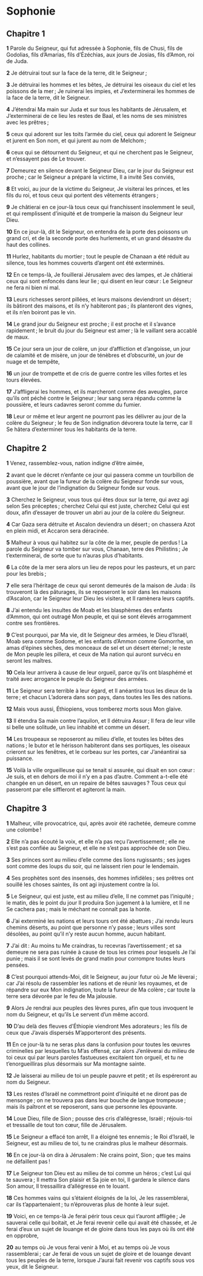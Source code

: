 # Sophonie

## Chapitre 1

**1** Parole du Seigneur, qui fut adressée à Sophonie, fils de Chusi, fils de Godolias, fils d’Amarias, fils d’Ézéchias, aux jours de Josias, fils d’Amon, roi de Juda.

**2** Je détruirai tout sur la face de la terre, dit le Seigneur ;

**3** Je détruirai les hommes et les bêtes, Je détruirai les oiseaux du ciel et les poissons de la mer ; Je ruinerai les impies, et J’exterminerai les hommes de la face de la terre, dit le Seigneur.

**4** J’étendrai Ma main sur Juda et sur tous les habitants de Jérusalem, et J’exterminerai de ce lieu les restes de Baal, et les noms de ses ministres avec les prêtres ;

**5** ceux qui adorent sur les toits l’armée du ciel, ceux qui adorent le Seigneur et jurent en Son nom, et qui jurent au nom de Melchom ;

**6** ceux qui se détournent du Seigneur, et qui ne cherchent pas le Seigneur, et n’essayent pas de Le trouver.

**7** Demeurez en silence devant le Seigneur Dieu, car le jour du Seigneur est proche ; car le Seigneur a préparé la victime, Il a invité Ses conviés,

**8** Et voici, au jour de la victime du Seigneur, Je visiterai les princes, et les fils du roi, et tous ceux qui portent des vêtements étrangers ;

**9** Je châtierai en ce jour-là tous ceux qui franchissent insolemment le seuil, et qui remplissent d’iniquité et de tromperie la maison du Seigneur leur Dieu.

**10** En ce jour-là, dit le Seigneur, on entendra de la porte des poissons un grand cri, et de la seconde porte des hurlements, et un grand désastre du haut des collines.

**11** Hurlez, habitants du mortier ; tout le peuple de Chanaan a été réduit au silence, tous les hommes couverts d’argent ont été exterminés.

**12** En ce temps-là, Je fouillerai Jérusalem avec des lampes, et Je châtierai ceux qui sont enfoncés dans leur lie ; qui disent en leur cœur : Le Seigneur ne fera ni bien ni mal.

**13** Leurs richesses seront pillées, et leurs maisons deviendront un désert ; ils bâtiront des maisons, et ils n’y habiteront pas ; ils planteront des vignes, et ils n’en boiront pas le vin.

**14** Le grand jour du Seigneur est proche ; il est proche et il s’avance rapidement ; le bruit du jour du Seigneur est amer ; là le vaillant sera accablé de maux.

**15** Ce jour sera un jour de colère, un jour d’affliction et d’angoisse, un jour de calamité et de misère, un jour de ténèbres et d’obscurité, un jour de nuage et de tempête,

**16** un jour de trompette et de cris de guerre contre les villes fortes et les tours élevées.

**17** J’affligerai les hommes, et ils marcheront comme des aveugles, parce qu’ils ont péché contre le Seigneur ; leur sang sera répandu comme la poussière, et leurs cadavres seront comme du fumier.

**18** Leur or même et leur argent ne pourront pas les délivrer au jour de la colère du Seigneur ; le feu de Son indignation dévorera toute la terre, car Il Se hâtera d’exterminer tous les habitants de la terre.

## Chapitre 2

**1** Venez, rassemblez-vous, nation indigne d’être aimée,

**2** avant que le décret n’enfante ce jour qui passera comme un tourbillon de poussière, avant que la fureur de la colère du Seigneur fonde sur vous, avant que le jour de l’indignation du Seigneur fonde sur vous.

**3** Cherchez le Seigneur, vous tous qui êtes doux sur la terre, qui avez agi selon Ses préceptes ; cherchez Celui qui est juste, cherchez Celui qui est doux, afin d’essayer de trouver un abri au jour de la colère du Seigneur.

**4** Car Gaza sera détruite et Ascalon deviendra un désert ; on chassera Azot en plein midi, et Accaron sera déracinée.

**5** Malheur à vous qui habitez sur la côte de la mer, peuple de perdus ! La parole du Seigneur va tomber sur vous, Chanaan, terre des Philistins ; Je t’exterminerai, de sorte que tu n’auras plus d’habitants.

**6** La côte de la mer sera alors un lieu de repos pour les pasteurs, et un parc pour les brebis ;

**7** elle sera l’héritage de ceux qui seront demeurés de la maison de Juda : ils trouveront là des pâturages, ils se reposeront le soir dans les maisons d’Ascalon, car le Seigneur leur Dieu les visitera, et Il ramènera leurs captifs.

**8** J’ai entendu les insultes de Moab et les blasphèmes des enfants d’Ammon, qui ont outragé Mon peuple, et qui se sont élevés arrogamment contre ses frontières.

**9** C’est pourquoi, par Ma vie, dit le Seigneur des armées, le Dieu d’Israël, Moab sera comme Sodome, et les enfants d’Ammon comme Gomorrhe, un amas d’épines sèches, des monceaux de sel et un désert éternel ; le reste de Mon peuple les pillera, et ceux de Ma nation qui auront survécu en seront les maîtres.

**10** Cela leur arrivera à cause de leur orgueil, parce qu’ils ont blasphémé et traité avec arrogance le peuple du Seigneur des armées.

**11** Le Seigneur sera terrible à leur égard, et Il anéantira tous les dieux de la terre ; et chacun L’adorera dans son pays, dans toutes les îles des nations.

**12** Mais vous aussi, Éthiopiens, vous tomberez morts sous Mon glaive.

**13** Il étendra Sa main contre l’aquilon, et Il détruira Assur ; Il fera de leur ville si belle une solitude, un lieu inhabité et comme un désert.

**14** Les troupeaux se reposeront au milieu d’elle, et toutes les bêtes des nations ; le butor et le hérisson habiteront dans ses portiques, les oiseaux crieront sur les fenêtres, et le corbeau sur les portes, car J’anéantirai sa puissance.

**15** Voilà la ville orgueilleuse qui se tenait si assurée, qui disait en son cœur : Je suis, et en dehors de moi il n’y en a pas d’autre. Comment a-t-elle été changée en un désert, en un repaire de bêtes sauvages ? Tous ceux qui passeront par elle siffleront et agiteront la main.

## Chapitre 3

**1** Malheur, ville provocatrice, qui, après avoir été rachetée, demeure comme une colombe !

**2** Elle n’a pas écouté la voix, et elle n’a pas reçu l’avertissement ; elle ne s’est pas confiée au Seigneur, et elle ne s’est pas approchée de son Dieu.

**3** Ses princes sont au milieu d’elle comme des lions rugissants ; ses juges sont comme des loups du soir, qui ne laissent rien pour le lendemain.

**4** Ses prophètes sont des insensés, des hommes infidèles ; ses prêtres ont souillé les choses saintes, ils ont agi injustement contre la loi.

**5** Le Seigneur, qui est juste, est au milieu d’elle, Il ne commet pas l’iniquité ; le matin, dès le point du jour Il produira Son jugement à la lumière, et Il ne Se cachera pas ; mais le méchant ne connaît pas la honte.

**6** J’ai exterminé les nations et leurs tours ont été abattues ; J’ai rendu leurs chemins déserts, au point que personne n’y passe ; leurs villes sont désolées, au point qu’il n’y reste aucun homme, aucun habitant.

**7** J’ai dit : Au moins tu Me craindras, tu recevras l’avertissement ; et sa demeure ne sera pas ruinée à cause de tous les crimes pour lesquels Je l’ai punie ; mais il se sont levés de grand matin pour corrompre toutes leurs pensées.

**8** C’est pourquoi attends-Moi, dit le Seigneur, au jour futur où Je Me lèverai ; car J’ai résolu de rassembler les nations et de réunir les royaumes, et de répandre sur eux Mon indignation, toute la fureur de Ma colère ; car toute la terre sera dévorée par le feu de Ma jalousie.

**9** Alors Je rendrai aux peuples des lèvres pures, afin que tous invoquent le nom du Seigneur, et qu’ils Le servent d’un même accord.

**10** D’au delà des fleuves d’Éthiopie viendront Mes adorateurs ; les fils de ceux que J’avais dispersés M’apporteront des présents.

**11** En ce jour-là tu ne seras plus dans la confusion pour toutes les œuvres criminelles par lesquelles tu M’as offensé, car alors J’enlèverai du milieu de toi ceux qui par leurs paroles fastueuses excitaient ton orgueil, et tu ne t’enorgueilliras plus désormais sur Ma montagne sainte.

**12** Je laisserai au milieu de toi un peuple pauvre et petit ; et ils espéreront au nom du Seigneur.

**13** Les restes d’Israël ne commettront point d’iniquité et ne diront pas de mensonge ; on ne trouvera pas dans leur bouche de langue trompeuse ; mais ils paîtront et se reposeront, sans que personne les épouvante.

**14** Loue Dieu, fille de Sion ; pousse des cris d’allégresse, Israël ; réjouis-toi et tressaille de tout ton cœur, fille de Jérusalem.

**15** Le Seigneur a effacé ton arrêt, Il a éloigné tes ennemis ; le Roi d’Israël, le Seigneur, est au milieu de toi, tu ne craindras plus le malheur désormais.

**16** En ce jour-là on dira à Jérusalem : Ne crains point, Sion ; que tes mains ne défaillent pas !

**17** Le Seigneur ton Dieu est au milieu de toi comme un héros ; c’est Lui qui te sauvera ; Il mettra Son plaisir et Sa joie en toi, Il gardera le silence dans Son amour, Il tressaillira d’allégresse en te louant.

**18** Ces hommes vains qui s’étaient éloignés de la loi, Je les rassemblerai, car ils t’appartenaient ; tu n’éprouveras plus de honte à leur sujet.

**19** Voici, en ce temps-là Je ferai périr tous ceux qui t’auront affligée ; Je sauverai celle qui boitait, et Je ferai revenir celle qui avait été chassée, et Je ferai d’eux un sujet de louange et de gloire dans tous les pays où ils ont été en opprobre,

**20** au temps où Je vous ferai venir à Moi, et au temps où Je vous rassemblerai ; car Je ferai de vous un sujet de gloire et de louange devant tous les peuples de la terre, lorsque J’aurai fait revenir vos captifs sous vos yeux, dit le Seigneur.

